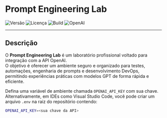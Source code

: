 # Prompt Engineering Lab

![Versão](https://img.shields.io/badge/version-1.0.0-blue?style=flat-square)
![Licença](https://img.shields.io/badge/License-MIT-green?style=flat-square)
![Build](https://img.shields.io/badge/build-passing-brightgreen?style=flat-square)
![OpenAI](https://img.shields.io/badge/API-OpenAI-blue?style=flat-square)

---

## Descrição
O **Prompt Engineering Lab** é um laboratório profissional voltado para integração com a API OpenAI.  
O objetivo é oferecer um ambiente seguro e organizado para testes, automações, engenharia de prompts e desenvolvimento DevOps, permitindo experiências práticas com modelos GPT de forma rápida e eficiente.

Defina uma variável de ambiente chamada `OPENAI_API_KEY` com sua chave. Alternativamente, em IDEs como Visual Studio Code, você pode criar um arquivo `.env` na raiz do repositório contendo:

```bash
OPENAI_API_KEY=<sua chave da API>
